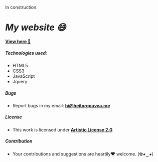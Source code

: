 In construction.

# ***My website :smile:***

[**View here :metal:**](http://heitorgouvea.me)
##### Technologies used:

- HTML5
- CSS3
- JavaScript
- Jquery

##### Bugs

- Report bugs in my email: **hi@heitorgouvea.me**

##### License

- This work is licensed under [**Artistic License 2.0**](https://github.com/HeitorG/heitorg.github.io/blob/master/LICENSE.md)

##### Contribution

- Your contributions and suggestions are heartily♥ welcome. (✿◕‿◕)

